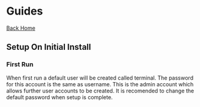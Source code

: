 # Guides
[Back Home](index.md)
## Setup On Initial Install
### First Run
When first run a default user will be created called terminal.
The password for this account is the same as username.
This is the admin account which allows further user accounts to be created.
It is recomended to change the default password when setup is complete.
